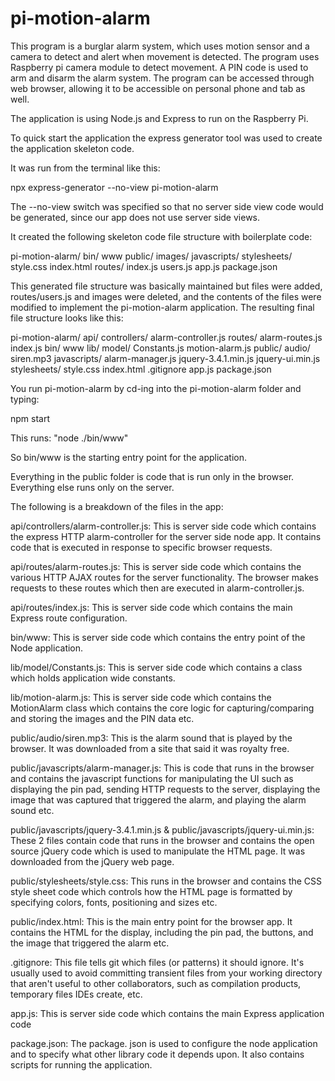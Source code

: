 # pi-motion-alarm
This program is a burglar alarm system, which uses motion sensor and a camera to detect and alert when movement is detected. The program uses Raspberry pi camera module to detect movement. A PIN code is used to arm and disarm the alarm system. The program can be accessed through web browser, allowing it to be accessible on personal phone and tab as well.

The application is using Node.js and Express to run on the Raspberry Pi.

To quick start the application the express generator tool was used to create the application skeleton code.

It was run from the terminal like this:

npx express-generator --no-view pi-motion-alarm

The --no-view switch was specified so that no server side view code would be generated, since our app does not use server side views.

It created the following skeleton code file structure with boilerplate code:

pi-motion-alarm/ bin/ www public/ images/ javascripts/ stylesheets/ style.css index.html routes/ index.js users.js app.js package.json

This generated file structure was basically maintained but files were added, routes/users.js and images were deleted, and the contents of the files were modified to implement the pi-motion-alarm application. The resulting final file structure looks like this:

pi-motion-alarm/ api/ controllers/ alarm-controller.js
routes/ alarm-routes.js index.js 
bin/ www 
lib/ model/ Constants.js motion-alarm.js 
public/ audio/ siren.mp3 
javascripts/ alarm-manager.js jquery-3.4.1.min.js jquery-ui.min.js 
stylesheets/ style.css index.html .gitignore app.js package.json

You run pi-motion-alarm by cd-ing into the pi-motion-alarm folder and typing:

npm start

This runs: "node ./bin/www"

So bin/www is the starting entry point for the application.

Everything in the public folder is code that is run only in the browser. Everything else runs only on the server.



The following is a breakdown of the files in the app:

api/controllers/alarm-controller.js:  This is server side code which contains the express HTTP alarm-controller for the server side node app. It contains code that is executed in response to specific browser requests.

api/routes/alarm-routes.js:  This is server side code which contains the various HTTP AJAX routes for the server functionality. The browser makes requests to these routes which then are executed in alarm-controller.js.

api/routes/index.js:  This is server side code which contains the main Express route configuration.

bin/www:  This is server side code which contains the entry point of the Node application.

lib/model/Constants.js:  This is server side code which contains a class which holds application wide constants.

lib/motion-alarm.js:  This is server side code which contains the MotionAlarm class which contains the core logic for capturing/comparing and storing the images and the PIN data etc.

public/audio/siren.mp3:  This is the alarm sound that is played by the browser. It was downloaded from a site that said it was royalty free.

public/javascripts/alarm-manager.js:  This is code that runs in the browser and contains the javascript functions for manipulating the UI such as displaying the pin pad, sending HTTP requests to the server, displaying the image that was captured that triggered the alarm, and playing the alarm sound etc.

public/javascripts/jquery-3.4.1.min.js & public/javascripts/jquery-ui.min.js:  These 2 files contain code that runs in the browser and contains the open source jQuery code which is used to manipulate the HTML page. It was downloaded from the jQuery web page.

public/stylesheets/style.css:  This runs in the browser and contains the CSS style sheet code which controls how the HTML page is formatted by specifying colors, fonts, positioning and sizes etc.

public/index.html:  This is the main entry point for the browser app. It contains the HTML for the display, including the pin pad, the buttons, and the image that triggered the alarm etc.

.gitignore:  This file tells git which files (or patterns) it should ignore. It's usually used to avoid committing transient files from your working directory that aren't useful to other collaborators, such as compilation products, temporary files IDEs create, etc.

app.js:  This is server side code which contains the main Express application code

package.json:  The package. json is used to configure the node application and to specify what other library code it depends upon. It also contains scripts for running the application.

